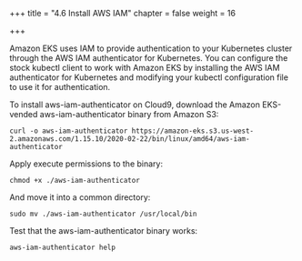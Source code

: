 +++
title = "4.6 Install AWS IAM"
chapter = false
weight = 16

+++

Amazon EKS uses IAM to provide authentication to your Kubernetes cluster through the AWS IAM authenticator for Kubernetes. You can configure the stock kubectl client to work with Amazon EKS by installing the AWS IAM authenticator for Kubernetes and modifying your kubectl configuration file to use it for authentication. 

To install aws-iam-authenticator on Cloud9, download the Amazon EKS-vended aws-iam-authenticator binary from Amazon S3: 

```
curl -o aws-iam-authenticator https://amazon-eks.s3.us-west-2.amazonaws.com/1.15.10/2020-02-22/bin/linux/amd64/aws-iam-authenticator
```

Apply execute permissions to the binary:

```
chmod +x ./aws-iam-authenticator
```

And move it into a common directory:

```
sudo mv ./aws-iam-authenticator /usr/local/bin
```

Test that the aws-iam-authenticator binary works:

```
aws-iam-authenticator help
```
